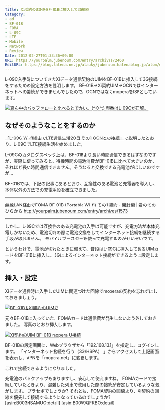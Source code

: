```yaml
---
Title: Xi契約のUIMをBF-01Bに挿入して3G接続
Category:
- ad
- BF-01B
- FOMA
- L-09C
- LTE
- Mobile
- Network
- Review
Date: 2012-02-27T01:33:36+09:00
URL: https://yourpalm.jubenoum.com/entry/archives/2460
EditURL: https://blog.hatena.ne.jp/atauky/jubenoum.hatenablog.jp/atom/entry/6653458415120887083
---
```


L-09C入手時についてきたXiデータ通信契約のUIMをBF-01Bに挿入して3G接続をするための設定方法を説明します。
BF-01B→Xi契約UIM→OCNではインターネットへの接続ができませんでしたので、OCNではなくmoperaをISPとしています。

<a class='flickr2tag-img' href='http://www.flickr.com/photo.gne?id=6232917173' title='真ん中のバッファローと比べるとでかい。(^◇^;) 型番はL-09Cが正解。'><img src='http://farm7.staticflickr.com/6157/6232917173_2439e79cd4.jpg' alt='真ん中のバッファローと比べるとでかい。(^◇^;) 型番はL-09Cが正解。'></a>

<h2>なぜそのようなことをするのか</h2>

<a href="http://yourpalm.jubenoum.com/entry/archives/2446" title="L-09C Wi-fi経由でLTE通信生活20日 その1 OCNとの接続 | 君のてのひらから">「L-09C Wi-fi経由でLTE通信生活20日 その1 OCNとの接続」</a>で説明したとおり、L-09CでLTE接続生活を始めました。

L-09Cのカタログスペック上は、BF-01Bより長い時間通信できるはずなのですが、実際に使ってみると、待機時間の電池消費がBF-01Bに比べて大きいのか、それほど長い時間通信できません。そうなると交換できる充電池がほしいのですが…

BF-01Bでは、下記の記事にあるとおり、互換性のある電池と充電器を導入し、本体以外の方法での充電手段を確立できました。

<hr />

無線LAN経由でFOMA BF-01B (Portable Wi-fi) その1 契約・開封編 | 君のてのひらから
<a href="http://yourpalm.jubenoum.com/entry/archives/1573" title="無線LAN経由でFOMA BF-01B (Portable Wi-fi) その1 契約・開封編 | 君のてのひらから">http://yourpalm.jubenoum.com/entry/archives/1573</a>

<hr />

しかし、L-09Cでは互換性のある充電池の入手は可能ですが、充電方法が本体充電しかないため、電池切れの際に電池交換をしてインターネット接続を継続する手段が取れません。
モバイルブースターを使って充電するのがせいぜいです。

というわけで、電池が切れたときに備えて、普段はL-09Cに挿入してあるUIMカードをBF-01Bに挿入し、3Gによるインターネット接続ができるように設定します。

<!--more-->


<h2>挿入・設定</h2>

Xiデータ通信時に入手したUIMに関連づけた回線でmoperaの契約を忘れずにしておきましょう。

<a class='flickr2tag-img' href='http://www.flickr.com/photo.gne?id=6785654408' title='BF-01BをXi契約のUIMで'><img src='http://farm8.staticflickr.com/7207/6785654408_3c6743a1b6.jpg' alt='BF-01BをXi契約のUIMで'></a>

元々BF-01Bに入っていた、FOMAカードは通信費が発生しないよう外しておきました。
写真のとおり挿入します。

<a class='flickr2tag-img' href='http://www.flickr.com/photo.gne?id=6931780133' title='Xi契約のUIM BF-01B mopera U接続'><img src='http://farm8.staticflickr.com/7209/6931780133_537269dce6.jpg' alt='Xi契約のUIM BF-01B mopera U接続'></a>

BF-01Bの設定画面に、Webブラウザから「192.168.13.1」を指定し、ログインします。
「インターネット接続を行う（3G/HSPA） 」からアクセスして上記画面を表示し、APNを「mopera.net」に変更します。

これで接続できるようになりました。

充電池のバックアップもありますし、安心して使えますね。
FOMAカードで接続していたときより、混雑した列車で使用した際の接続が安定しているような気がします。
プラセボでしょうか? それとも、FOMA契約の回線より、Xi契約の回線を優先して接続するようになっているのでしょうか?
[asin:B003NSAMUO:detail]
[asin:B0059QFKBO:detail]
